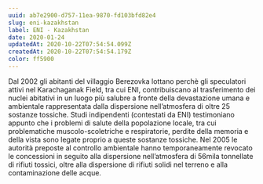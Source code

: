 ```yaml
---
uuid: ab7e2900-d757-11ea-9870-fd103bfd82e4
slug: eni-kazakhstan
label: ENI - Kazakhstan
date: 2020-01-24
updatedAt: 2020-10-22T07:54:54.099Z
createdAt: 2020-10-22T07:54:54.179Z
color: ff5900
---
```


Dal 2002 gli abitanti del villaggio Berezovka lottano perchè gli speculatori attivi nel Karachaganak Field, tra cui ENI, contribuiscano al trasferimento dei nuclei abitativi in un luogo più salubre a fronte della devastazione umana e ambientale rappresentata dalla dispersione nell’atmosfera di oltre 25 sostanze tossiche. Studi indipendenti (contestati da ENI) testimoniano appunto che i problemi di salute della popolazione locale, tra cui problematiche muscolo-scoletriche e respiratorie, perdite della memoria e della vista sono legate proprio a queste sostanze tossiche. Nel 2005 le autorità preposte al controllo ambientale hanno temporaneamente revocato le concessioni in seguito alla dispersione nell’atmosfera di 56mila tonnellate di rifiuti tossici, oltre alla dispersione di rifiuti solidi nel terreno e alla contaminazione delle acque.
